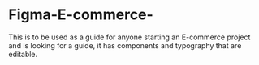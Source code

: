 # Figma-E-commerce-
This is to be used as a guide for anyone starting an E-commerce project and is looking for a guide, it has components and typography that are editable.
